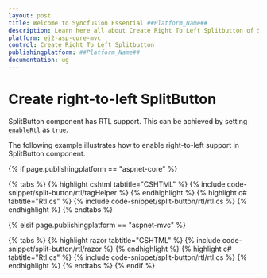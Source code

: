 ```yaml
---
layout: post
title: Welcome to Syncfusion Essential ##Platform_Name##
description: Learn here all about Create Right To Left Splitbutton of Syncfusion Essential ##Platform_Name## widgets based on HTML5 and jQuery.
platform: ej2-asp-core-mvc
control: Create Right To Left Splitbutton
publishingplatform: ##Platform_Name##
documentation: ug
---
```



# Create right-to-left SplitButton

SplitButton component has RTL support. This can be achieved by setting [`enableRtl`](https://help.syncfusion.com/cr/aspnetcore-js2/Syncfusion.EJ2.SplitButtons.SplitButton.html#Syncfusion_EJ2_SplitButtons_SplitButton_EnableRtl) as `true`.

The following example illustrates how to enable right-to-left support in SplitButton component.

{% if page.publishingplatform == "aspnet-core" %}

{% tabs %}
{% highlight cshtml tabtitle="CSHTML" %}
{% include code-snippet/split-button/rtl/tagHelper %}
{% endhighlight %}
{% highlight c# tabtitle="Rtl.cs" %}
{% include code-snippet/split-button/rtl/rtl.cs %}
{% endhighlight %}
{% endtabs %}

{% elsif page.publishingplatform == "aspnet-mvc" %}

{% tabs %}
{% highlight razor tabtitle="CSHTML" %}
{% include code-snippet/split-button/rtl/razor %}
{% endhighlight %}
{% highlight c# tabtitle="Rtl.cs" %}
{% include code-snippet/split-button/rtl/rtl.cs %}
{% endhighlight %}
{% endtabs %}
{% endif %}

